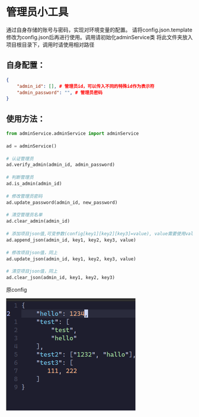 # 管理员小工具
通过自身存储的账号与密码，实现对环境变量的配置。
请将config.json.template修改为config.json后再进行使用。调用请初始化adminService类
将此文件夹放入项目根目录下，调用时请使用相对路径
## 自身配置：
```json
{
    "admin_id": [], # 管理员id，可以传入不同的特殊id作为表示符
    "admin_password": "", # 管理员密码
}
```

## 使用方法：
```python
from adminService.adminService import adminService

ad = adminService()

# 认证管理员
ad.verify_admin(admin_id, admin_password)

# 判断管理员
ad.is_admin(admin_id)

# 修改管理员密码
ad.update_password(admin_id, new_password)

# 清空管理员名单
ad.clear_admin(admin_id)

# 添加项目json值,可变参数(config[key1][key2][key3]=value), value需要使用value=格式
ad.append_json(admin_id, key1, key2, key3, value)

# 修改项目json值，同上
ad.update_json(admin_id, key1, key2, key3, value)

# 清空项目json值，同上
ad.clear_json(admin_id, key1, key2, key3)
```

原config

![image1](./image/image1.png)
